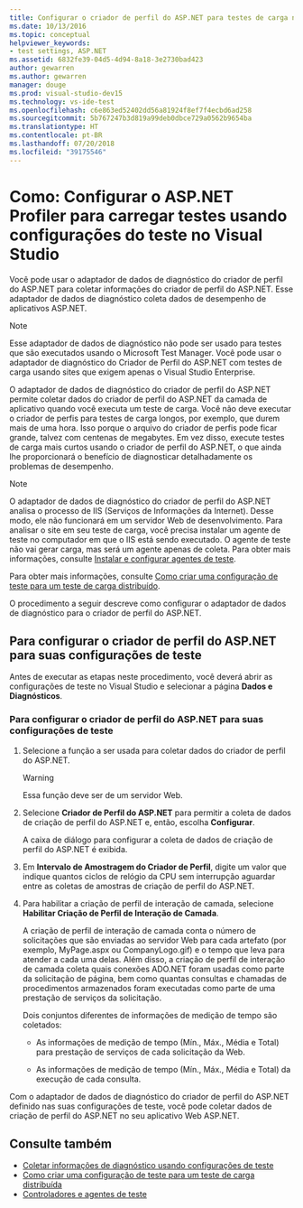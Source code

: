 ```yaml
---
title: Configurar o criador de perfil do ASP.NET para testes de carga no Visual Studio
ms.date: 10/13/2016
ms.topic: conceptual
helpviewer_keywords:
- test settings, ASP.NET
ms.assetid: 6832fe39-04d5-4d94-8a18-3e2730bad423
author: gewarren
ms.author: gewarren
manager: douge
ms.prod: visual-studio-dev15
ms.technology: vs-ide-test
ms.openlocfilehash: c6e863ed52402dd56a81924f8ef7f4ecbd6ad258
ms.sourcegitcommit: 5b767247b3d819a99deb0dbce729a0562b9654ba
ms.translationtype: HT
ms.contentlocale: pt-BR
ms.lasthandoff: 07/20/2018
ms.locfileid: "39175546"
---
```

# <a name="how-to-configure-aspnet-profiler-for-load-tests-using-test-settings-in-visual-studio"></a>Como: Configurar o ASP.NET Profiler para carregar testes usando configurações do teste no Visual Studio

Você pode usar o adaptador de dados de diagnóstico do criador de perfil do ASP.NET para coletar informações do criador de perfil do ASP.NET. Esse adaptador de dados de diagnóstico coleta dados de desempenho de aplicativos ASP.NET.

> [!NOTE]
> Esse adaptador de dados de diagnóstico não pode ser usado para testes que são executados usando o Microsoft Test Manager. Você pode usar o adaptador de diagnóstico do Criador de Perfil do ASP.NET com testes de carga usando sites que exigem apenas o Visual Studio Enterprise.

O adaptador de dados de diagnóstico do criador de perfil do ASP.NET permite coletar dados do criador de perfil do ASP.NET da camada de aplicativo quando você executa um teste de carga. Você não deve executar o criador de perfis para testes de carga longos, por exemplo, que durem mais de uma hora. Isso porque o arquivo do criador de perfis pode ficar grande, talvez com centenas de megabytes. Em vez disso, execute testes de carga mais curtos usando o criador de perfil do ASP.NET, o que ainda lhe proporcionará o benefício de diagnosticar detalhadamente os problemas de desempenho.

> [!NOTE]
> O adaptador de dados de diagnóstico do criador de perfil do ASP.NET analisa o processo de IIS (Serviços de Informações da Internet). Desse modo, ele não funcionará em um servidor Web de desenvolvimento. Para analisar o site em seu teste de carga, você precisa instalar um agente de teste no computador em que o IIS está sendo executado. O agente de teste não vai gerar carga, mas será um agente apenas de coleta. Para obter mais informações, consulte [Instalar e configurar agentes de teste](../test/lab-management/install-configure-test-agents.md).

Para obter mais informações, consulte [Como criar uma configuração de teste para um teste de carga distribuído](../test/how-to-create-a-test-setting-for-a-distributed-load-test.md).

O procedimento a seguir descreve como configurar o adaptador de dados de diagnóstico para o criador de perfil do ASP.NET.

## <a name="to-configure-the-aspnet-profiler-for-your-test-settings"></a>Para configurar o criador de perfil do ASP.NET para suas configurações de teste

Antes de executar as etapas neste procedimento, você deverá abrir as configurações de teste no Visual Studio e selecionar a página **Dados e Diagnósticos**.

### <a name="to-configure-the-aspnet-profiler-for-your-test-settings"></a>Para configurar o criador de perfil do ASP.NET para suas configurações de teste

1.  Selecione a função a ser usada para coletar dados do criador de perfil do ASP.NET.

    > [!WARNING]
    > Essa função deve ser de um servidor Web.

2.  Selecione **Criador de Perfil do ASP.NET** para permitir a coleta de dados de criação de perfil do ASP.NET e, então, escolha **Configurar**.

     A caixa de diálogo para configurar a coleta de dados de criação de perfil do ASP.NET é exibida.

3.  Em **Intervalo de Amostragem do Criador de Perfil**, digite um valor que indique quantos ciclos de relógio da CPU sem interrupção aguardar entre as coletas de amostras de criação de perfil do ASP.NET.

4.  Para habilitar a criação de perfil de interação de camada, selecione **Habilitar Criação de Perfil de Interação de Camada**.

     A criação de perfil de interação de camada conta o número de solicitações que são enviadas ao servidor Web para cada artefato (por exemplo, MyPage.aspx ou CompanyLogo.gif) e o tempo que leva para atender a cada uma delas. Além disso, a criação de perfil de interação de camada coleta quais conexões ADO.NET foram usadas como parte da solicitação de página, bem como quantas consultas e chamadas de procedimentos armazenados foram executadas como parte de uma prestação de serviços da solicitação.

     Dois conjuntos diferentes de informações de medição de tempo são coletados:

    -   As informações de medição de tempo (Mín., Máx., Média e Total) para prestação de serviços de cada solicitação da Web.

    -   As informações de medição de tempo (Mín., Máx., Média e Total) da execução de cada consulta.

Com o adaptador de dados de diagnóstico do criador de perfil do ASP.NET definido nas suas configurações de teste, você pode coletar dados de criação de perfil do ASP.NET no seu aplicativo Web ASP.NET.

## <a name="see-also"></a>Consulte também

- [Coletar informações de diagnóstico usando configurações de teste](../test/collect-diagnostic-information-using-test-settings.md)
- [Como criar uma configuração de teste para um teste de carga distribuída](../test/how-to-create-a-test-setting-for-a-distributed-load-test.md)
- [Controladores e agentes de teste](configure-test-agents-and-controllers-for-load-tests.md)